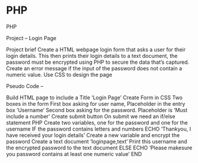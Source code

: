 # PHP

PHP

Project – Login Page

Project brief
Create a HTML webpage login form that asks a user for their login details.
This then prints their login details to a text document, the password must be encrypted using PHP to secure the data that’s captured. 
Create an error message if the input of the password does not contain a numeric value. Use CSS to design the page


Pseudo Code – 

Build HTML page to include a Title ‘Login Page’
Create Form in CSS
Two boxes in the form 
First box asking for user name, Placeholder in the entry box ‘Username’
Second box asking for the password. Placeholder is ‘Must include a number’
Create submit button
On submit we need an if/else statement
PHP
Create two variables, one for the password and one for the username
IF the password contains letters and numbers
ECHO ‘Thankyou, I have received your login details’
Create a new variable and encrypt the password
Create a text document ‘loginpage,text’
Print this username and the encrypted password to the text document 
ELSE
ECHO ‘Please makesure you password contains at least one numeric value’
END

